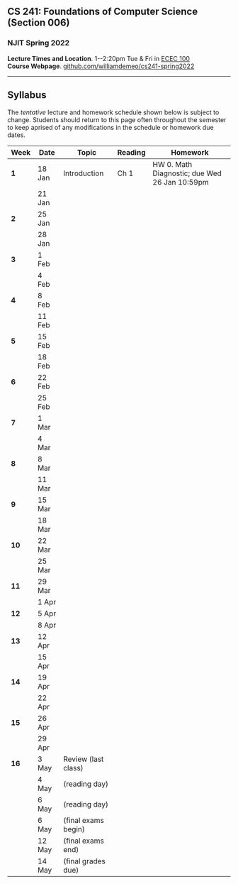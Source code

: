 ## CS 241: Foundations of Computer Science (Section 006)

### NJIT Spring 2022

**Lecture Times and Location**. 1--2:20pm Tue & Fri in [ECEC 100][]  
**Course Webpage**. [github.com/williamdemeo/cs241-spring2022](https://github.com/williamdemeo/cs241-spring2022)

---

## Syllabus

The *tentative* lecture and homework schedule shown below is subject to change.  Students should return to this page often throughout the semester to keep aprised of any modifications in the schedule or homework due dates.


| **Week** | **Date** | **Topic**            | **Reading**     | **Homework**           |
|----------|----------|----------------------|-----------------|------------------------|
| **1**    | 18 Jan   | Introduction     | Ch 1       | HW 0. Math Diagnostic; due Wed 26 Jan 10:59pm |
|          | 21 Jan   |  |  |  |
| **2**    | 25 Jan   |  |  |  |
|          | 28 Jan   |  |  |  |
| **3**    | 1 Feb    |  |  |  |
|          | 4 Feb    |  |  |  |
| **4**    | 8 Feb    |  |  |  |
|          | 11 Feb   |  |  |  |
| **5**    | 15 Feb   |  |  |  |
|          | 18 Feb   |  |  |  |
| **6**    | 22 Feb   |  |  |  |
|          | 25 Feb   |  |  |  |
| **7**    | 1 Mar    |  |  |  |
|          | 4 Mar    |  |  |  |
| **8**    | 8 Mar    |  |  |  |
|          | 11 Mar   |  |  |  |
| **9**    | 15 Mar   |  |  |  |
|          | 18 Mar   |  |  |  |
| **10**   | 22 Mar   |  |  |  |
|          | 25 Mar   |  |  |  |
| **11**   | 29 Mar   |  |  |  |
|          | 1 Apr    |  |  |  |
| **12**   | 5 Apr    |  |  |  |
|          | 8 Apr    |  |  |  |
| **13**   | 12 Apr   |  |  |  |
|          | 15 Apr   |  |  |  |
| **14**   | 19 Apr   |  |  |  |
|          | 22 Apr   |  |  |  |
| **15**   | 26 Apr   |  |  |  |
|          | 29 Apr   |  |  |  |
| **16**   | 3 May    | Review (last class)  |                 |                        |
|          | 4 May    | (reading day)        |                 |                        |
|          | 6 May    | (reading day)        |                 |                        |
|          | 6 May    | (final exams begin)  |                 |                        |
|          | 12 May   | (final exams end)    |                 |                        |
|          | 14 May   | (final grades due)   |                 |                        |



[ECEC 100]: https://goo.gl/maps/ZBW1fdPqii6frCJZ7
